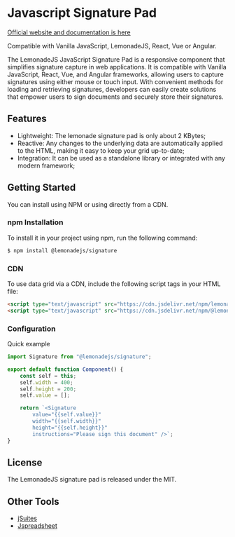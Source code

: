 # Javascript Signature Pad

[Official website and documentation is here](https://lemonadejs.net/library/signature)

Compatible with Vanilla JavaScript, LemonadeJS, React, Vue or Angular.

The LemonadeJS JavaScript Signature Pad is a responsive component that simplifies signature capture in web applications. It is compatible with Vanilla JavaScript, React, Vue, and Angular frameworks, allowing users to capture signatures using either mouse or touch input. With convenient methods for loading and retrieving signatures, developers can easily create solutions that empower users to sign documents and securely store their signatures.

## Features

-   Lightweight: The lemonade signature pad is only about 2 KBytes;
-   Reactive: Any changes to the underlying data are automatically applied to the HTML, making it easy to keep your grid up-to-date;
-   Integration: It can be used as a standalone library or integrated with any modern framework;

## Getting Started

You can install using NPM or using directly from a CDN.

### npm Installation

To install it in your project using npm, run the following command:

```bash
$ npm install @lemonadejs/signature
```

### CDN

To use data grid via a CDN, include the following script tags in your HTML file:

```html
<script type="text/javascript" src="https://cdn.jsdelivr.net/npm/lemonadejs/dist/lemonade.min.js"></script>
<script type="text/javascript" src="https://cdn.jsdelivr.net/npm/@lemonadejs/signature/dist/index.min.js"></script>
```

### Configuration

Quick example

```javascript
import Signature from "@lemonadejs/signature";

export default function Component() {
    const self = this;
    self.width = 400;
    self.height = 200;
    self.value = [];

    return `<Signature
        value="{{self.value}}"
        width="{{self.width}}"
        height="{{self.height}}"
        instructions="Please sign this document" />`;
}
```

## License

The LemonadeJS signature pad is released under the MIT.

## Other Tools

-   [jSuites](https://jsuites.net/v4/)
-   [Jspreadsheet](https://jspreadsheet.com)
